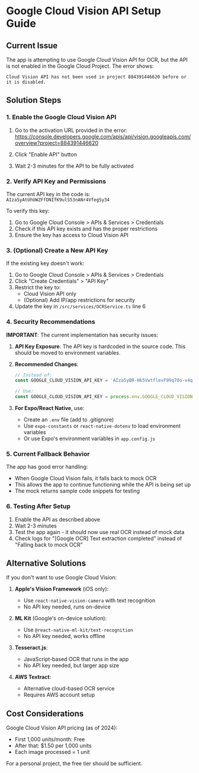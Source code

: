 # Google Cloud Vision API Setup Guide

## Current Issue
The app is attempting to use Google Cloud Vision API for OCR, but the API is not enabled in the Google Cloud Project. The error shows:

```
Cloud Vision API has not been used in project 884391446620 before or it is disabled.
```

## Solution Steps

### 1. Enable the Google Cloud Vision API

1. Go to the activation URL provided in the error:
   https://console.developers.google.com/apis/api/vision.googleapis.com/overview?project=884391446620

2. Click "Enable API" button

3. Wait 2-3 minutes for the API to be fully activated

### 2. Verify API Key and Permissions

The current API key in the code is: `AIzaSyAtUhUWZFfDNIfK9ulS53nANr4VfegSy34`

To verify this key:
1. Go to Google Cloud Console > APIs & Services > Credentials
2. Check if this API key exists and has the proper restrictions
3. Ensure the key has access to Cloud Vision API

### 3. (Optional) Create a New API Key

If the existing key doesn't work:

1. Go to Google Cloud Console > APIs & Services > Credentials
2. Click "Create Credentials" > "API Key"
3. Restrict the key to:
   - Cloud Vision API only
   - (Optional) Add IP/app restrictions for security
4. Update the key in `/src/services/OCRService.ts` line 6

### 4. Security Recommendations

**IMPORTANT**: The current implementation has security issues:

1. **API Key Exposure**: The API key is hardcoded in the source code. This should be moved to environment variables.

2. **Recommended Changes**:
   ```typescript
   // Instead of:
   const GOOGLE_CLOUD_VISION_API_KEY = 'AIzaSyBR-Hk5VwtflevF99q7Oo-v4qvqXVQnVJM';
   
   // Use:
   const GOOGLE_CLOUD_VISION_API_KEY = process.env.GOOGLE_CLOUD_VISION_API_KEY;
   ```

3. **For Expo/React Native**, use:
   - Create an `.env` file (add to .gitignore)
   - Use `expo-constants` or `react-native-dotenv` to load environment variables
   - Or use Expo's environment variables in `app.config.js`

### 5. Current Fallback Behavior

The app has good error handling:
- When Google Cloud Vision fails, it falls back to mock OCR
- This allows the app to continue functioning while the API is being set up
- The mock returns sample code snippets for testing

### 6. Testing After Setup

1. Enable the API as described above
2. Wait 2-3 minutes
3. Test the app again - it should now use real OCR instead of mock data
4. Check logs for "[Google OCR] Text extraction completed" instead of "Falling back to mock OCR"

## Alternative Solutions

If you don't want to use Google Cloud Vision:

1. **Apple's Vision Framework** (iOS only):
   - Use `react-native-vision-camera` with text recognition
   - No API key needed, runs on-device

2. **ML Kit** (Google's on-device solution):
   - Use `@react-native-ml-kit/text-recognition`
   - No API key needed, works offline

3. **Tesseract.js**:
   - JavaScript-based OCR that runs in the app
   - No API key needed, but larger app size

4. **AWS Textract**:
   - Alternative cloud-based OCR service
   - Requires AWS account setup

## Cost Considerations

Google Cloud Vision API pricing (as of 2024):
- First 1,000 units/month: Free
- After that: $1.50 per 1,000 units
- Each image processed = 1 unit

For a personal project, the free tier should be sufficient.